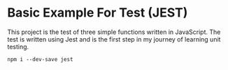 # Basic Example For Test (JEST)

This project is the test of three simple functions written in JavaScript. The test is written using Jest and is the first step in my journey of learning unit testing.

```
npm i --dev-save jest
```
